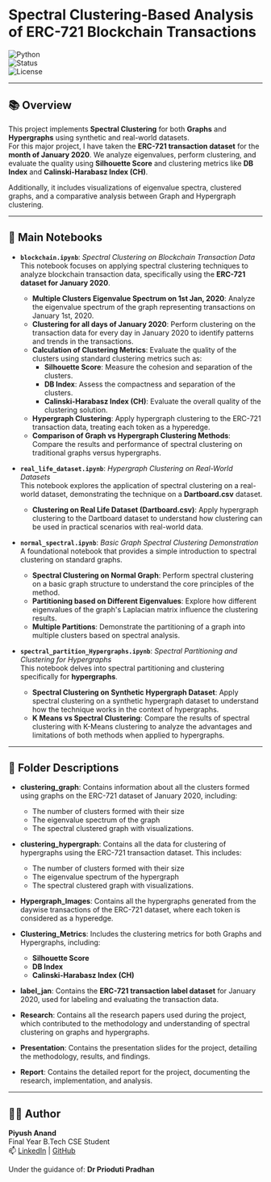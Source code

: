 # Spectral Clustering-Based Analysis of ERC-721 Blockchain Transactions

![Python](https://img.shields.io/badge/Python-3.8%2B-blue?logo=python)  
![Status](https://img.shields.io/badge/Status-Completed-brightgreen)  
![License](https://img.shields.io/badge/License-Academic-lightgrey)

---

## 📚 Overview

This project implements **Spectral Clustering** for both **Graphs** and **Hypergraphs** using synthetic and real-world datasets.  
For this major project, I have taken the **ERC-721 transaction dataset** for the **month of January 2020**. We analyze eigenvalues, perform clustering, and evaluate the quality using **Silhouette Score** and clustering metrics like **DB Index** and **Calinski-Harabasz Index (CH)**.

Additionally, it includes visualizations of eigenvalue spectra, clustered graphs, and a comparative analysis between Graph and Hypergraph clustering.

---

## 📒 Main Notebooks

- **`blockchain.ipynb`**: *Spectral Clustering on Blockchain Transaction Data*  
  This notebook focuses on applying spectral clustering techniques to analyze blockchain transaction data, specifically using the **ERC-721 dataset for January 2020**.
  - **Multiple Clusters Eigenvalue Spectrum on 1st Jan, 2020**: Analyze the eigenvalue spectrum of the graph representing transactions on January 1st, 2020.
  - **Clustering for all days of January 2020**: Perform clustering on the transaction data for every day in January 2020 to identify patterns and trends in the transactions.
  - **Calculation of Clustering Metrics**: Evaluate the quality of the clusters using standard clustering metrics such as:
    - **Silhouette Score**: Measure the cohesion and separation of the clusters.
    - **DB Index**: Assess the compactness and separation of the clusters.
    - **Calinski-Harabasz Index (CH)**: Evaluate the overall quality of the clustering solution.
  - **Hypergraph Clustering**: Apply hypergraph clustering to the ERC-721 transaction data, treating each token as a hyperedge.
  - **Comparison of Graph vs Hypergraph Clustering Methods**: Compare the results and performance of spectral clustering on traditional graphs versus hypergraphs.

- **`real_life_dataset.ipynb`**: *Hypergraph Clustering on Real-World Datasets*  
  This notebook explores the application of spectral clustering on a real-world dataset, demonstrating the technique on a **Dartboard.csv** dataset.
  - **Clustering on Real Life Dataset (Dartboard.csv)**: Apply hypergraph clustering to the Dartboard dataset to understand how clustering can be used in practical scenarios with real-world data.

- **`normal_spectral.ipynb`**: *Basic Graph Spectral Clustering Demonstration*  
  A foundational notebook that provides a simple introduction to spectral clustering on standard graphs.
  - **Spectral Clustering on Normal Graph**: Perform spectral clustering on a basic graph structure to understand the core principles of the method.
  - **Partitioning based on Different Eigenvalues**: Explore how different eigenvalues of the graph's Laplacian matrix influence the clustering results.
  - **Multiple Partitions**: Demonstrate the partitioning of a graph into multiple clusters based on spectral analysis.

- **`spectral_partition_Hypergraphs.ipynb`**: *Spectral Partitioning and Clustering for Hypergraphs*  
  This notebook delves into spectral partitioning and clustering specifically for **hypergraphs**.
  - **Spectral Clustering on Synthetic Hypergraph Dataset**: Apply spectral clustering on a synthetic hypergraph dataset to understand how the technique works in the context of hypergraphs.
  - **K Means vs Spectral Clustering**: Compare the results of spectral clustering with K-Means clustering to analyze the advantages and limitations of both methods when applied to hypergraphs.


---

## 📂 Folder Descriptions

- **clustering_graph**: Contains information about all the clusters formed using graphs on the ERC-721 dataset of January 2020, including:
  - The number of clusters formed with their size
  - The eigenvalue spectrum of the graph
  - The spectral clustered graph with visualizations.

- **clustering_hypergraph**: Contains all the data for clustering of hypergraphs using the ERC-721 transaction dataset. This includes:
  - The number of clusters formed with their size
  - The eigenvalue spectrum of the hypergraph
  - The spectral clustered graph with visualizations.

- **Hypergraph_Images**: Contains all the hypergraphs generated from the daywise transactions of the ERC-721 dataset, where each token is considered as a hyperedge.

- **Clustering_Metrics**: Includes the clustering metrics for both Graphs and Hypergraphs, including:
  - **Silhouette Score**
  - **DB Index**
  - **Calinski-Harabasz Index (CH)**

- **label_jan**: Contains the **ERC-721 transaction label dataset** for January 2020, used for labeling and evaluating the transaction data.

- **Research**: Contains all the research papers used during the project, which contributed to the methodology and understanding of spectral clustering on graphs and hypergraphs.

- **Presentation**: Contains the presentation slides for the project, detailing the methodology, results, and findings.

- **Report**: Contains the detailed report for the project, documenting the research, implementation, and analysis.

---

## 👨‍💻 Author

**Piyush Anand**  
Final Year B.Tech CSE Student  
📫 [LinkedIn](https://www.linkedin.com/in/piyush-anand-1915b0146/) | [GitHub](https://github.com/anandpiyush21)

Under the guidance of:
**Dr Prioduti Pradhan**

